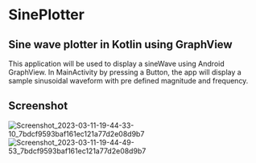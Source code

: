 # SinePlotter
## Sine wave plotter in Kotlin using GraphView ##
This application will be used to display a sineWave using Android GraphView. In MainActivity by pressing a Button, the app will display a sample sinusoidal waveform with pre
defined magnitude and frequency.
## Screenshot ##
![Screenshot_2023-03-11-19-44-33-10_7bdcf9593baf161ec121a77d2e08d9b7](https://user-images.githubusercontent.com/90516512/224489590-c8d5d8c3-9725-42db-a94c-8248329c4f1d.jpg)
![Screenshot_2023-03-11-19-44-49-53_7bdcf9593baf161ec121a77d2e08d9b7](https://user-images.githubusercontent.com/90516512/224489589-b4142b7f-caa1-460d-aa6e-f11c87a8ec2a.jpg)
